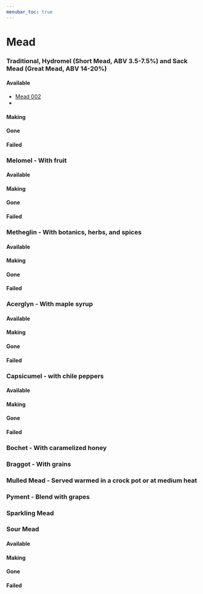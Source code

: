 ```yaml
---
menubar_toc: true
---
```


# Mead

### Traditional, Hydromel (Short Mead, ABV 3.5-7.5%) and Sack Mead (Great Mead, ABV 14-20%)
#### Available
 * [Mead 002](Mead/Mead002.md)
 * 
#### Making

#### Gone

#### Failed


### Melomel - With fruit
#### Available

#### Making

#### Gone

#### Failed


### Metheglin - With botanics, herbs, and spices
#### Available

#### Making

#### Gone

#### Failed


### Acerglyn - With maple syrup
#### Available

#### Making

#### Gone

#### Failed


### Capsicumel - with chile peppers
#### Available

#### Making

#### Gone

#### Failed



### Bochet - With caramelized honey
### Braggot - With grains
### Mulled Mead - Served warmed in a crock pot or at medium heat
### Pyment - Blend with grapes 
### Sparkling Mead
### Sour Mead
#### Available
#### Making
#### Gone
#### Failed
